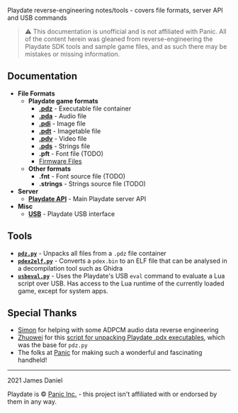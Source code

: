 Playdate reverse-engineering notes/tools - covers file formats, server API and USB commands

> ⚠️ This documentation is unofficial and is not affiliated with Panic. All of the content herein was gleaned from reverse-engineering the Playdate SDK tools and sample game files, and as such there may be mistakes or missing information. 

## Documentation

- **File Formats**
  - **Playdate game formats**
    - [**.pdz**](https://github.com/jaames/playdate-reverse-engineering/blob/main/formats/pdz.md) - Executable file container
    - [**.pda**](https://github.com/jaames/playdate-reverse-engineering/blob/main/formats/pda.md) - Audio file
    - [**.pdi**](https://github.com/jaames/playdate-reverse-engineering/blob/main/formats/pdi.md) - Image file
    - [**.pdt**](https://github.com/jaames/playdate-reverse-engineering/blob/main/formats/pdt.md) - Imagetable file
    - [**.pdv**](https://github.com/jaames/playdate-reverse-engineering/blob/main/formats/pdv.md) - Video file
    - [**.pds**](https://github.com/jaames/playdate-reverse-engineering/blob/main/formats/pds.md) - Strings file
    - **.pft** - Font file (TODO)
    - [Firmware Files](https://github.com/jaames/playdate-reverse-engineering/blob/main/formats/firmware.md)
  - **Other formats**
    - **.fnt** - Font source file (TODO)
    - **.strings** - Strings source file (TODO)
- **Server**
  - [**Playdate API**](https://github.com/jaames/playdate-reverse-engineering/blob/main/server/api.md) - Main Playdate server API
- **Misc**
  - [**USB**](https://github.com/jaames/playdate-reverse-engineering/blob/main/usb/usb.md) - Playdate USB interface

## Tools

- [**`pdz.py`**](https://github.com/jaames/playdate-reverse-engineering/blob/main/tools/pdz.py) - Unpacks all files from a `.pdz` file container
- [**`pdex2elf.py`**](https://github.com/jaames/playdate-reverse-engineering/blob/main/tools/pdex2elf.py) - Converts a `pdex.bin` to an ELF file that can be analysed in a decompilation tool such as Ghidra
- [**`usbeval.py`**](https://github.com/jaames/playdate-reverse-engineering/blob/main/tools/usbeval.py) - Uses the Playdate's USB `eval` command to evaluate a Lua script over USB. Has access to the Lua runtime of the currently loaded game, except for system apps.

## Special Thanks

 - [Simon](https://github.com/simontime) for helping with some ADPCM audio data reverse engineering
 - [Zhuowei](https://github.com/zhuowei) for this [script for unpacking Playdate .pdx executables](https://gist.github.com/zhuowei/666c7e6d21d842dbb8b723e96164d9c3), which was the base for `pdz.py`
 - The folks at [Panic](https://panic.com/) for making such a wonderful and fascinating handheld!

 ----

 2021 James Daniel

 Playdate is © [Panic Inc.](https://panic.com/) - this project isn't affiliated with or endorsed by them in any way.